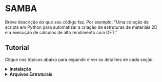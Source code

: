 # SAMBA

Breve descrição do que seu código faz. Por exemplo: "Uma coleção de scripts em Python para automatizar a criação de estruturas de materiais 2D e a execução de cálculos de alto rendimento com DFT."

## Tutorial

Clique nos tópicos abaixo para expandir e ver os detalhes de cada seção.

<details>
<summary><strong>Instalação</strong></summary>

### Pré-requisitos
Certifique-se de que você possui os seguintes softwares instalados:
- Python 3.8+
- Um ambiente virtual (recomendado, ex: `venv` ou `conda`)
- Git

### Passos para Instalação

1.  **Clone o repositório:**
    ```bash
    git clone [https://github.com/seu-usuario/seu-repositorio.git](https://github.com/seu-usuario/seu-repositorio.git)
    cd seu-repositorio
    ```

2.  **Crie e ative um ambiente virtual (opcional, mas recomendado):**
    ```bash
    python -m venv venv
    source venv/bin/activate  # No Windows: venv\Scripts\activate
    ```

3.  **Instale as dependências:**
    O projeto depende de bibliotecas como NumPy, SciPy e Matplotlib. Instale todas com o seguinte comando:
    ```bash
    pip install -r requirements.txt
    ```

4.  **Verifique a instalação:**
    Execute o script de teste para garantir que tudo está funcionando corretamente.
    ```bash
    python run_tests.py
    ```
</details>

<details>
<summary><strong>Arquivos Estruturais</strong></summary>

### Formatos Suportados
O código utiliza arquivos no formato `POSCAR` (usado pelo VASP) ou `.xyz` para ler as coordenadas atômicas iniciais. A estrutura do arquivo deve seguir o padrão convencional.

**Exemplo de estrutura de diretório:**
